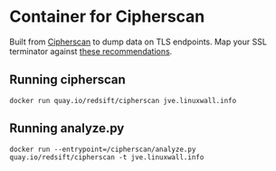 # Container for Cipherscan

Built from [Cipherscan](https://github.com/jvehent/cipherscan) to dump data on TLS endpoints. Map your SSL terminator against [these recommendations](https://wiki.mozilla.org/Security/Server_Side_TLS).

## Running cipherscan

`docker run quay.io/redsift/cipherscan jve.linuxwall.info`

## Running analyze.py

`docker run --entrypoint=/cipherscan/analyze.py quay.io/redsift/cipherscan -t jve.linuxwall.info`
